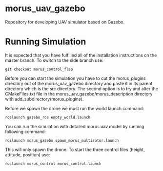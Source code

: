 # morus_uav_gazebo
Repository for developing UAV simulator based on Gazebo.

# Running Simulation
It is expected that you have fulfilled all of the installation instructions on the master branch.
To switch to the side branch use:
```
git checkout morus_control_flap
```
Before you can start the simulation you have to cut the morus_plugins directory out of the morus_uav_gazebo directory and paste it in its parent directory which is the src directory. The second option is to try and alter the CMakeFiles.txt file in the morus_uav_gazebo/morus_description directory with add_subdirectory(morus_plugins).

Before we spawn the drone we must run the world launch command:
```
roslaunch gazebo_ros empty_world.launch 
```

You can run the simulation with detailed morus uav model by running following command:
```
roslaunch morus_gazebo spawn_morus_multirotor.launch
```
This will only spawn the drone. To start the three control files (height, attitude, position) use:
```
roslaunch morus_control morus_control.launch
```
